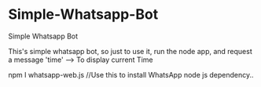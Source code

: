 # Simple-Whatsapp-Bot
Simple Whatsapp Bot


This's simple whatsapp bot, so just to use it, run the node app, and request a message 'time' --> To display current Time 

npm I whatsapp-web.js //Use this to install WhatsApp node js dependency..

